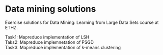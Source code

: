 # Data mining solutions 

Exercise solutions for Data Mining: Learning from Large Data Sets course at ETHZ.

Task1: Mapreduce implementation of LSH  <br /> 
Taks2: Mapreduce implemnetation of PSGD  <br /> 
Task3: Mapreduce implementation of k-means clustering  <br /> 
